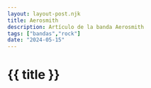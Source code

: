 ```yaml
---
layout: layout-post.njk
title: Aerosmith
description: Artículo de la banda Aerosmith
tags: ["bandas","rock"]
date: "2024-05-15"
---
```


# {{ title }}